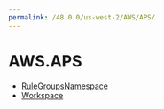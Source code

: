 ```yaml
---
permalink: /48.0.0/us-west-2/AWS/APS/
---
```


# AWS.APS



* [RuleGroupsNamespace](RuleGroupsNamespace.md)
* [Workspace](Workspace.md)